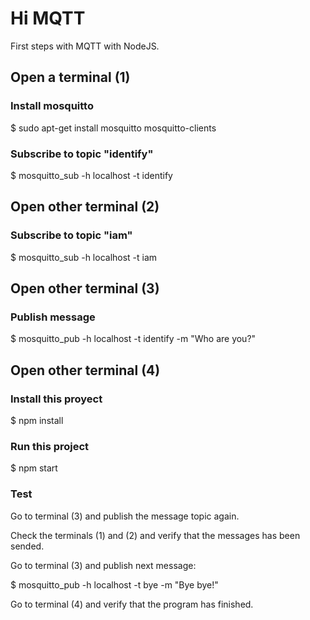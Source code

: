 # Hi MQTT

First steps with MQTT with NodeJS.

## Open a terminal (1)

### Install mosquitto

$ sudo apt-get install mosquitto mosquitto-clients

### Subscribe to topic "identify"

$ mosquitto_sub -h localhost -t identify

## Open other terminal (2)

### Subscribe to topic "iam"

$ mosquitto_sub -h localhost -t iam

## Open other terminal (3)

### Publish message

$ mosquitto_pub -h localhost -t identify -m "Who are you?"

## Open other terminal (4)

### Install this proyect

$ npm install

### Run this project

$ npm start

### Test

Go to terminal (3) and publish the message topic again.

Check the terminals (1) and (2) and verify that the messages has been sended.

Go to terminal (3) and publish next message:

$ mosquitto_pub -h localhost -t bye -m "Bye bye!"

Go to terminal (4) and verify that the program has finished.